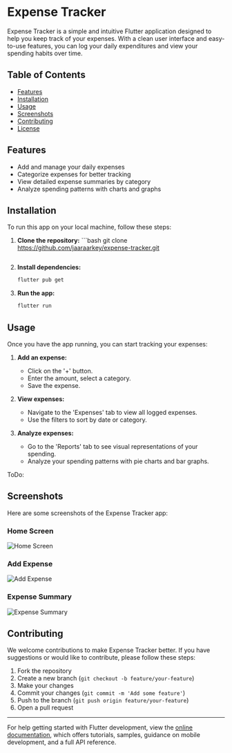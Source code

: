 # Expense Tracker

Expense Tracker is a simple and intuitive Flutter application designed to help you keep track of your expenses. With a clean user interface and easy-to-use features, you can log your daily expenditures and view your spending habits over time.

## Table of Contents
- [Features](#features)
- [Installation](#installation)
- [Usage](#usage)
- [Screenshots](#screenshots)
- [Contributing](#contributing)
- [License](#license)

## Features

- Add and manage your daily expenses
- Categorize expenses for better tracking
- View detailed expense summaries by category
- Analyze spending patterns with charts and graphs

## Installation

To run this app on your local machine, follow these steps:

1. **Clone the repository:** ```bash
   git clone https://github.com/jaaraarkey/expense-tracker.git
   ```

2. **Install dependencies:**
   ```bash
   flutter pub get
   ```

3. **Run the app:**
   ```bash
   flutter run
   ```

## Usage

Once you have the app running, you can start tracking your expenses:

1. **Add an expense:**
   - Click on the '+' button.
   - Enter the amount, select a category.
   - Save the expense.

2. **View expenses:**
   - Navigate to the 'Expenses' tab to view all logged expenses.
   - Use the filters to sort by date or category.

3. **Analyze expenses:**
   - Go to the 'Reports' tab to see visual representations of your spending.
   - Analyze your spending patterns with pie charts and bar graphs.

ToDo:
## Screenshots

Here are some screenshots of the Expense Tracker app:

### Home Screen
![Home Screen](screenshots/home.png)

### Add Expense
![Add Expense](screenshots/add_expense.png)

### Expense Summary
![Expense Summary](screenshots/summary.png)

## Contributing

We welcome contributions to make Expense Tracker better. If you have suggestions or would like to contribute, please follow these steps:

1. Fork the repository
2. Create a new branch (`git checkout -b feature/your-feature`)
3. Make your changes
4. Commit your changes (`git commit -m 'Add some feature'`)
5. Push to the branch (`git push origin feature/your-feature`)
6. Open a pull request


---

For help getting started with Flutter development, view the
[online documentation](https://docs.flutter.dev/), which offers tutorials,
samples, guidance on mobile development, and a full API reference.
